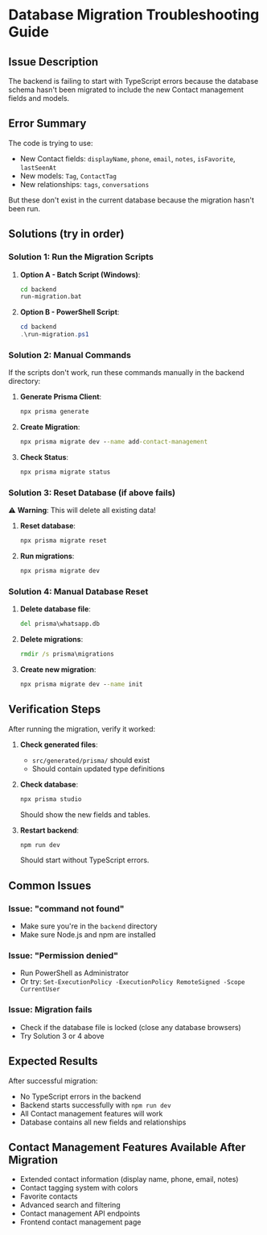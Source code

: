 # Database Migration Troubleshooting Guide

## Issue Description
The backend is failing to start with TypeScript errors because the database schema hasn't been migrated to include the new Contact management fields and models.

## Error Summary
The code is trying to use:
- New Contact fields: `displayName`, `phone`, `email`, `notes`, `isFavorite`, `lastSeenAt`
- New models: `Tag`, `ContactTag`
- New relationships: `tags`, `conversations`

But these don't exist in the current database because the migration hasn't been run.

## Solutions (try in order)

### Solution 1: Run the Migration Scripts
1. **Option A - Batch Script (Windows)**:
   ```cmd
   cd backend
   run-migration.bat
   ```

2. **Option B - PowerShell Script**:
   ```powershell
   cd backend
   .\run-migration.ps1
   ```

### Solution 2: Manual Commands
If the scripts don't work, run these commands manually in the backend directory:

1. **Generate Prisma Client**:
   ```cmd
   npx prisma generate
   ```

2. **Create Migration**:
   ```cmd
   npx prisma migrate dev --name add-contact-management
   ```

3. **Check Status**:
   ```cmd
   npx prisma migrate status
   ```

### Solution 3: Reset Database (if above fails)
⚠️ **Warning**: This will delete all existing data!

1. **Reset database**:
   ```cmd
   npx prisma migrate reset
   ```

2. **Run migrations**:
   ```cmd
   npx prisma migrate dev
   ```

### Solution 4: Manual Database Reset
1. **Delete database file**:
   ```cmd
   del prisma\whatsapp.db
   ```

2. **Delete migrations**:
   ```cmd
   rmdir /s prisma\migrations
   ```

3. **Create new migration**:
   ```cmd
   npx prisma migrate dev --name init
   ```

## Verification Steps
After running the migration, verify it worked:

1. **Check generated files**:
   - `src/generated/prisma/` should exist
   - Should contain updated type definitions

2. **Check database**:
   ```cmd
   npx prisma studio
   ```
   Should show the new fields and tables.

3. **Restart backend**:
   ```cmd
   npm run dev
   ```
   Should start without TypeScript errors.

## Common Issues

### Issue: "command not found"
- Make sure you're in the `backend` directory
- Make sure Node.js and npm are installed

### Issue: "Permission denied"
- Run PowerShell as Administrator
- Or try: `Set-ExecutionPolicy -ExecutionPolicy RemoteSigned -Scope CurrentUser`

### Issue: Migration fails
- Check if the database file is locked (close any database browsers)
- Try Solution 3 or 4 above

## Expected Results
After successful migration:
- No TypeScript errors in the backend
- Backend starts successfully with `npm run dev`
- All Contact management features will work
- Database contains all new fields and relationships

## Contact Management Features Available After Migration
- Extended contact information (display name, phone, email, notes)
- Contact tagging system with colors
- Favorite contacts
- Advanced search and filtering
- Contact management API endpoints
- Frontend contact management page 